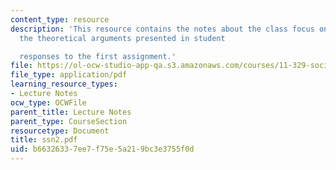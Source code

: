 ```yaml
---
content_type: resource
description: 'This resource contains the notes about the class focus on developing
  the theoretical arguments presented in student

  responses to the first assignment.'
file: https://ol-ocw-studio-app-qa.s3.amazonaws.com/courses/11-329-social-theory-and-the-city-fall-2005/b66326337ee7f75e5a219bc3e3755f0d_ssn2.pdf
file_type: application/pdf
learning_resource_types:
- Lecture Notes
ocw_type: OCWFile
parent_title: Lecture Notes
parent_type: CourseSection
resourcetype: Document
title: ssn2.pdf
uid: b6632633-7ee7-f75e-5a21-9bc3e3755f0d
---
```

